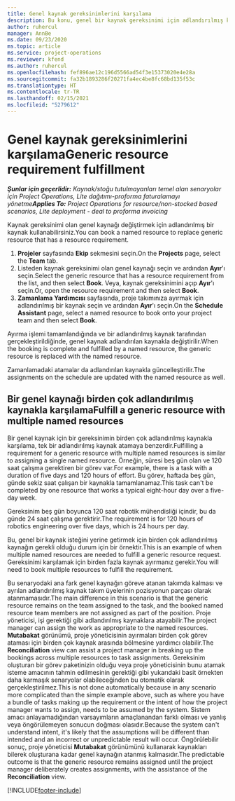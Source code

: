 ```yaml
---
title: Genel kaynak gereksinimlerini karşılama
description: Bu konu, genel bir kaynak gereksinimi için adlandırılmış kaynakları ayırma hakkında bilgi sağlar.
author: ruhercul
manager: AnnBe
ms.date: 09/23/2020
ms.topic: article
ms.service: project-operations
ms.reviewer: kfend
ms.author: ruhercul
ms.openlocfilehash: fef896ae12c196d5566ad54f3e15373020e4e28a
ms.sourcegitcommit: fa32b1893286f20271fa4ec4be8fc68bd135f53c
ms.translationtype: HT
ms.contentlocale: tr-TR
ms.lasthandoff: 02/15/2021
ms.locfileid: "5279612"
---
```

# <a name="generic-resource-requirement-fulfillment"></a><span data-ttu-id="73c18-103">Genel kaynak gereksinimlerini karşılama</span><span class="sxs-lookup"><span data-stu-id="73c18-103">Generic resource requirement fulfillment</span></span>

<span data-ttu-id="73c18-104">_**Şunlar için geçerlidir:** Kaynak/stoğu tutulmayanları temel alan senaryolar için Project Operations, Lite dağıtımı-proforma faturalamayı yönetme_</span><span class="sxs-lookup"><span data-stu-id="73c18-104">_**Applies To:** Project Operations for resource/non-stocked based scenarios, Lite deployment - deal to proforma invoicing_</span></span>

<span data-ttu-id="73c18-105">Kaynak gereksinimi olan genel kaynağı değiştirmek için adlandırılmış bir kaynak kullanabilirsiniz.</span><span class="sxs-lookup"><span data-stu-id="73c18-105">You can book a named resource to replace generic resource that has a resource requirement.</span></span>

1. <span data-ttu-id="73c18-106">**Projeler** sayfasında **Ekip** sekmesini seçin.</span><span class="sxs-lookup"><span data-stu-id="73c18-106">On the **Projects** page, select the **Team** tab.</span></span>
2. <span data-ttu-id="73c18-107">Listeden kaynak gereksinimi olan genel kaynağı seçin ve ardından **Ayır**'ı seçin.</span><span class="sxs-lookup"><span data-stu-id="73c18-107">Select the generic resource that has a resource requirement from the list, and then select **Book**.</span></span> <span data-ttu-id="73c18-108">Veya, kaynak gereksinimini açıp **Ayır**'ı seçin.</span><span class="sxs-lookup"><span data-stu-id="73c18-108">Or, open the resource requirement and then select **Book**.</span></span>
3. <span data-ttu-id="73c18-109">**Zamanlama Yardımcısı** sayfasında, proje takımınıza ayırmak için adlandırılmış bir kaynak seçin ve ardından **Ayır**'ı seçin.</span><span class="sxs-lookup"><span data-stu-id="73c18-109">On the **Schedule Assistant** page, select a named resource to book onto your project team and then select **Book**.</span></span>

<span data-ttu-id="73c18-110">Ayırma işlemi tamamlandığında ve bir adlandırılmış kaynak tarafından gerçekleştirildiğinde, genel kaynak adlandırılan kaynakla değiştirilir.</span><span class="sxs-lookup"><span data-stu-id="73c18-110">When the booking is complete and fulfilled by a named resource, the generic resource is replaced with the named resource.</span></span>

<span data-ttu-id="73c18-111">Zamanlamadaki atamalar da adlandırılan kaynakla güncelleştirilir.</span><span class="sxs-lookup"><span data-stu-id="73c18-111">The assignments on the schedule are updated with the named resource as well.</span></span>

## <a name="fulfill-a-generic-resource-with-multiple-named-resources"></a><span data-ttu-id="73c18-112">Bir genel kaynağı birden çok adlandırılmış kaynakla karşılama</span><span class="sxs-lookup"><span data-stu-id="73c18-112">Fulfill a generic resource with multiple named resources</span></span>
<span data-ttu-id="73c18-113">Bir genel kaynak için bir gereksinimin birden çok adlandırılmış kaynakla karşılama, tek bir adlandırılmış kaynak atamaya benzerdir.</span><span class="sxs-lookup"><span data-stu-id="73c18-113">Fulfilling a requirement for a generic resource with multiple named resources is similar to assigning a single named resource.</span></span> <span data-ttu-id="73c18-114">Örneğin, süresi beş gün olan ve 120 saat çalışma gerektiren bir görev var.</span><span class="sxs-lookup"><span data-stu-id="73c18-114">For example, there is a task with a duration of five days and 120 hours of effort.</span></span> <span data-ttu-id="73c18-115">Bu görev, haftada beş gün, günde sekiz saat çalışan bir kaynakla tamamlanamaz.</span><span class="sxs-lookup"><span data-stu-id="73c18-115">This task can't be completed by one resource that works a typical eight-hour day over a five-day week.</span></span> 

<span data-ttu-id="73c18-116">Gereksinim beş gün boyunca 120 saat robotik mühendisliği içindir, bu da günde 24 saat çalışma gerektirir.</span><span class="sxs-lookup"><span data-stu-id="73c18-116">The requirement is for 120 hours of robotics engineering over five days, which is 24 hours per day.</span></span>

<span data-ttu-id="73c18-117">Bu, genel bir kaynak isteğini yerine getirmek için birden çok adlandırılmış kaynağın gerekli olduğu durum için bir örnektir.</span><span class="sxs-lookup"><span data-stu-id="73c18-117">This is an example of when multiple named resources are needed to fulfill a generic resource request.</span></span> <span data-ttu-id="73c18-118">Gereksinimi karşılamak için birden fazla kaynak ayırmanız gerekir.</span><span class="sxs-lookup"><span data-stu-id="73c18-118">You will need to book multiple resources to fulfill the requirement.</span></span>

<span data-ttu-id="73c18-119">Bu senaryodaki ana fark genel kaynağın göreve atanan takımda kalması ve ayrılan adlandırılmış kaynak takım üyelerinin pozisyonun parçası olarak atanmamasıdır.</span><span class="sxs-lookup"><span data-stu-id="73c18-119">The main difference in this scenario is that the generic resource remains on the team assigned to the task, and the booked named resource team members are not assigned as part of the position.</span></span> <span data-ttu-id="73c18-120">Proje yöneticisi, işi gerektiği gibi adlandırılmış kaynaklara atayabilir.</span><span class="sxs-lookup"><span data-stu-id="73c18-120">The project manager can assign the work as appropriate to the named resources.</span></span> <span data-ttu-id="73c18-121">**Mutabakat** görünümü, proje yöneticisinin ayırmaları birden çok görev ataması için birden çok kaynak arasında bölmesine yardımcı olabilir.</span><span class="sxs-lookup"><span data-stu-id="73c18-121">The **Reconciliation** view can assist a project manager in breaking up the bookings across multiple resources to task assignments.</span></span> <span data-ttu-id="73c18-122">Gereksinim oluşturan bir görev paketinizin olduğu veya proje yöneticisinin bunu atamak isteme amacının tahmin edilmesinin gerektiği gibi yukarıdaki basit örnekten daha karmaşık senaryolar olabileceğinden bu otomatik olarak gerçekleştirilmez.</span><span class="sxs-lookup"><span data-stu-id="73c18-122">This is not done automatically because in any scenario more complicated than the simple example above, such as where you have a bundle of tasks making up the requirement or the intent of how the project manager wants to assign, needs to be assumed by the system.</span></span> <span data-ttu-id="73c18-123">Sistem amacı anlayamadığından varsayımların amaçlanandan farklı olması ve yanlış veya öngörülemeyen sonucun doğması olasıdır.</span><span class="sxs-lookup"><span data-stu-id="73c18-123">Because the system can't understand intent, it's likely that the assumptions will be different than intended and an incorrect or unpredictable result will occur.</span></span> <span data-ttu-id="73c18-124">Öngörülebilir sonuç, proje yöneticisi **Mutabakat** görünümünü kullanarak kaynakları bilerek oluşturana kadar genel kaynağın atanmış kalmasıdır.</span><span class="sxs-lookup"><span data-stu-id="73c18-124">The predictable outcome is that the generic resource remains assigned until the project manager deliberately creates assignments, with the assistance of the **Reconciliation** view.</span></span>




[!INCLUDE[footer-include](../includes/footer-banner.md)]